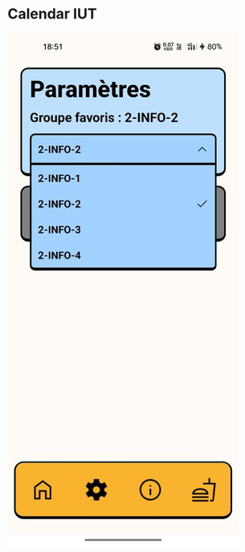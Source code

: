 # Calendar IUT
![demo 1](https://github.com/cherifad/Calendar-IUT/blob/master/photo_2023-01-04_18-52-05.jpg)
